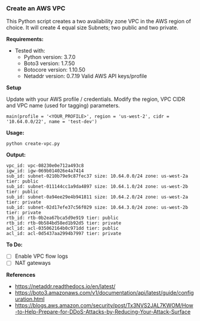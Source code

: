 ### Create an AWS VPC

This Python script creates a two availability zone VPC in the AWS region of choice. It will create 4 equal
size Subnets; two public and two private.

**Requirements:**

* Tested with:
   * Python version: 3.7.0
   * Boto3 version: 1.7.50
   * Botocore version: 1.10.50
   * Netaddr version: 0.7.19
Valid AWS API keys/profile

**Setup**

Update with your AWS profile / credentials.  Modify the region, VPC CIDR and VPC name (used for tagging)
parameters.

```
main(profile = '<YOUR_PROFILE>', region = 'us-west-2', cidr = '10.64.0.0/22', name = 'test-dev')
```

**Usage:**

```
python create-vpc.py
```

**Output:**

```
vpc_id: vpc-08230e0e712a493c8
igw_id: igw-069b014026e4a7414
sub_id: subnet-0210b79e9c87fec37 size: 10.64.0.0/24 zone: us-west-2a tier: public
sub_id: subnet-011144cc1a9da4897 size: 10.64.1.0/24 zone: us-west-2b tier: public
sub_id: subnet-0a94ee29e4b941811 size: 10.64.2.0/24 zone: us-west-2a tier: private
sub_id: subnet-02d17efe37c56f029 size: 10.64.3.0/24 zone: us-west-2b tier: private
rtb_id: rtb-0b2ea67bca5d9e919 tier: public
rtb_id: rtb-0b584bd58ed1b92d5 tier: private
acl_id: acl-035062164b0c971dd tier: public
acl_id: acl-0d5437aa2994b7997 tier: private
```

**To Do:**

- [ ] Enable VPC flow logs
- [ ] NAT gateways

**References**

* https://netaddr.readthedocs.io/en/latest/
* https://boto3.amazonaws.com/v1/documentation/api/latest/guide/configuration.html
* https://blogs.aws.amazon.com/security/post/Tx3NVS2JAL7KWOM/How-to-Help-Prepare-for-DDoS-Attacks-by-Reducing-Your-Attack-Surface

